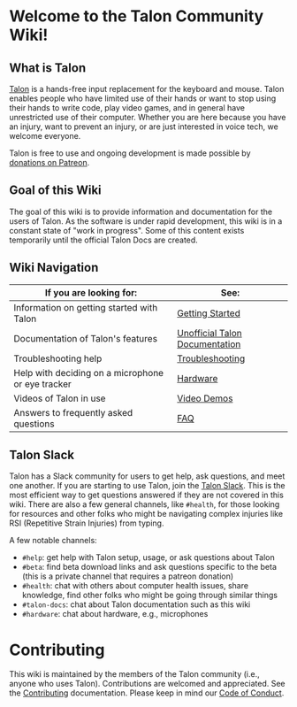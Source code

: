 # Welcome to the Talon Community Wiki!

## What is Talon

[Talon](https://talonvoice.com) is a hands-free input replacement for the keyboard and mouse. Talon enables people who have limited use of their hands or want to stop using their hands to write code, play video games, and in general have unrestricted use of their computer. Whether you are here because you have an injury, want to prevent an injury, or are just interested in voice tech, we welcome everyone.

Talon is free to use and ongoing development is made possible by [donations on Patreon](https://www.patreon.com/lunixbochs).

## Goal of this Wiki

The goal of this wiki is to provide information and documentation for the users of Talon. As the software is under rapid development, this wiki is in a constant state of "work in progress". Some of this content exists temporarily until the official Talon Docs are created.

## Wiki Navigation

| If you are looking for:                           | See:                                                                      |
| ------------------------------------------------- | ------------------------------------------------------------------------- |
| Information on getting started with Talon         | [Getting Started](/Quickstart/getting_started)                          |
| Documentation of Talon's features                 | [Unofficial Talon Documentation](/Customization/unofficial_talon_docs) |
| Troubleshooting help                              | [Troubleshooting](/Quickstart/troubleshooting)                          |
| Help with deciding on a microphone or eye tracker | [Hardware](/Quickstart/Hardware)                            |
| Videos of Talon in use                            | [Video Demos](/Integrations/talon_related_resources)                  |
| Answers to frequently asked questions             | [FAQ](/Quickstart/FAQ)                                                  |

## Talon Slack

Talon has a Slack community for users to get help, ask questions, and meet one another. If you are starting to use Talon, join the [Talon Slack](https://talonvoice.com/chat). This is the most efficient way to get questions answered if they are not covered in this wiki. There are also a few general channels, like `#health`, for those looking for resources and other folks who might be navigating complex injuries like RSI (Repetitive Strain Injuries) from typing.

A few notable channels:

- `#help`: get help with Talon setup, usage, or ask questions about Talon
- `#beta`: find beta download links and ask questions specific to the beta (this is a private channel that requires a patreon donation)
- `#health`: chat with others about computer health issues, share knowledge, find other folks who might be going through similar things
- `#talon-docs`: chat about Talon documentation such as this wiki
- `#hardware`: chat about hardware, e.g., microphones

# Contributing

This wiki is maintained by the members of the Talon community (i.e., anyone who uses Talon). Contributions are welcomed and appreciated. See the [Contributing](https://github.com/TalonCommunity/Wiki/blob/main/CONTRIBUTING.md) documentation. Please keep in mind our [Code of Conduct](https://github.com/TalonCommunity/Wiki/blob/main/CODE_OF_CONDUCT.md).
